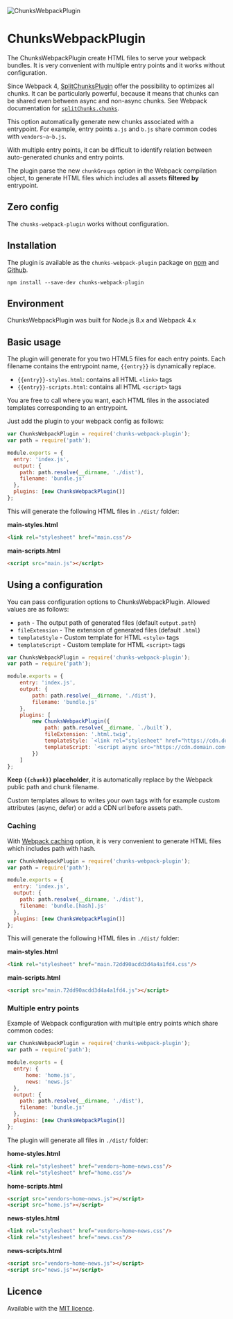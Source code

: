 ![ChunksWebpackPlugin](https://img.shields.io/badge/ChunksWebpackPlugin-v1.0.1-1a6bac.svg?style=flat-square)

# ChunksWebpackPlugin

The ChunksWebpackPlugin create HTML files to serve your webpack bundles. It is very convenient with multiple entry points and it works without configuration.

Since Webpack 4, <a href="https://webpack.js.org/plugins/split-chunks-plugin" title="SplitChunksPlugin" target="_blank">SplitChunksPlugin</a> offer the possibility to optimizes all chunks. It can be particularly powerful, because it means that chunks can be shared even between async and non-async chunks. See Webpack documentation for <a href="https://webpack.js.org/plugins/split-chunks-plugin/#splitchunkschunks" title="splitChunks.chunks" target="_blank">`splitChunks.chunks`</a>.

This option automatically generate new chunks associated with a entrypoint. For example, entry points `a.js` and `b.js` share common codes with `vendors~a~b.js`.

With multiple entry points, it can be difficult to identify relation between auto-generated chunks and entry points.

The plugin parse the new `chunkGroups` option in the Webpack compilation object, to generate HTML files which includes all assets **filtered by** entrypoint.

## Zero config

The `chunks-webpack-plugin` works without configuration.

## Installation

The plugin is available as the `chunks-webpack-plugin` package on <a href="https://www.npmjs.com/package/chunks-webpack-plugin" title="ChunksWebpackPlugin on npm" target="_blank">npm</a> and <a href="https://github.com/yoriiis/chunks-webpack-plugin" title="ChunksWebpackPlugin on Github" target="_blank">Github</a>.

```
npm install --save-dev chunks-webpack-plugin
```

## Environment

ChunksWebpackPlugin was built for Node.js 8.x and Webpack 4.x

## Basic usage

The plugin will generate for you two HTML5 files for each entry points. Each filename contains the entrypoint name, `{{entry}}` is dynamically replace.

* `{{entry}}-styles.html`: contains all HTML `<link>` tags
* `{{entry}}-scripts.html`: contains all HTML `<script>` tags

You are free to call where you want, each HTML files in the associated templates corresponding to an entrypoint.

Just add the plugin to your webpack config as follows:

```javascript
var ChunksWebpackPlugin = require('chunks-webpack-plugin');
var path = require('path');

module.exports = {
  entry: 'index.js',
  output: {
    path: path.resolve(__dirname, './dist'),
    filename: 'bundle.js'
  },
  plugins: [new ChunksWebpackPlugin()]
};
```

This will generate the following HTML files in `./dist/` folder:

**main-styles.html**
```html
<link rel="stylesheet" href="main.css"/>
```

**main-scripts.html**
```html
<script src="main.js"></script>
```

## Using a configuration

You can pass configuration options to ChunksWebpackPlugin. Allowed values are as follows:

* `path` - The output path of generated files (default `output.path`)
* `fileExtension` - The extension of generated files (default `.html`)
* `templateStyle` - Custom template for HTML `<style>` tags
* `templateScript` - Custom template for HTML `<script>` tags

```javascript
var ChunksWebpackPlugin = require('chunks-webpack-plugin');
var path = require('path');

module.exports = {
    entry: 'index.js',
    output: {
        path: path.resolve(__dirname, './dist'),
        filename: 'bundle.js'
    },
    plugins: [
        new ChunksWebpackPlugin({
            path: path.resolve(__dirname, `./built`),
            fileExtension: '.html.twig',
            templateStyle: `<link rel="stylesheet" href="https://cdn.domain.com{{chunk}}"/>`,
            templateScript: `<script async src="https://cdn.domain.com{{chunk}}"></script>`
        })
    ]
};
```

**Keep `{{chunk}}` placeholder**, it is automatically replace by the Webpack public path and chunk filename.

Custom templates allows to writes your own tags with for example custom attributes (async, defer) or add a CDN url before assets path.

### Caching

With <a href="https://webpack.js.org/guides/caching" title="Webpack caching" target="">Webpack caching</a> option, it is very convenient to generate HTML files which includes path with hash.

```javascript
var ChunksWebpackPlugin = require('chunks-webpack-plugin');
var path = require('path');

module.exports = {
  entry: 'index.js',
  output: {
    path: path.resolve(__dirname, './dist'),
    filename: 'bundle.[hash].js'
  },
  plugins: [new ChunksWebpackPlugin()]
};
```

This will generate the following HTML files in `./dist/` folder:

**main-styles.html**
```html
<link rel="stylesheet" href="main.72dd90acdd3d4a4a1fd4.css"/>
```

**main-scripts.html**
```html
<script src="main.72dd90acdd3d4a4a1fd4.js"></script>
```

### Multiple entry points

Example of Webpack configuration with multiple entry points which share common codes:

```javascript
var ChunksWebpackPlugin = require('chunks-webpack-plugin');
var path = require('path');

module.exports = {
  entry: {
      home: 'home.js',
      news: 'news.js'
  },
  output: {
    path: path.resolve(__dirname, './dist'),
    filename: 'bundle.js'
  },
  plugins: [new ChunksWebpackPlugin()]
};
```

The plugin will generate all files in `./dist/` folder:

**home-styles.html**
```html
<link rel="stylesheet" href="vendors~home~news.css"/>
<link rel="stylesheet" href="home.css"/>
```

**home-scripts.html**
```html
<script src="vendors~home~news.js"></script>
<script src="home.js"></script>
```

**news-styles.html**
```html
<link rel="stylesheet" href="vendors~home~news.css"/>
<link rel="stylesheet" href="news.css"/>
```

**news-scripts.html**
```html
<script src="vendors~home~news.js"></script>
<script src="news.js"></script>
```

## Licence

Available with the <a href="https://github.com/yoriiis/chunks-webpack-plugin/blob/master/LICENSE" title="MIT licence" target="_blank">MIT licence</a>.